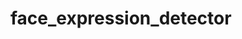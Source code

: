 # face_expression_detector

<a href="https://imgur.com/a/rnP0S" title = "fully trained result"></a>
